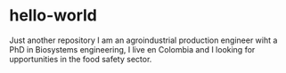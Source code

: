 # hello-world
Just another repository
I am an agroindustrial production engineer wiht a PhD in Biosystems engineering,
I live en Colombia and I looking for upportunities in the food safety sector.
